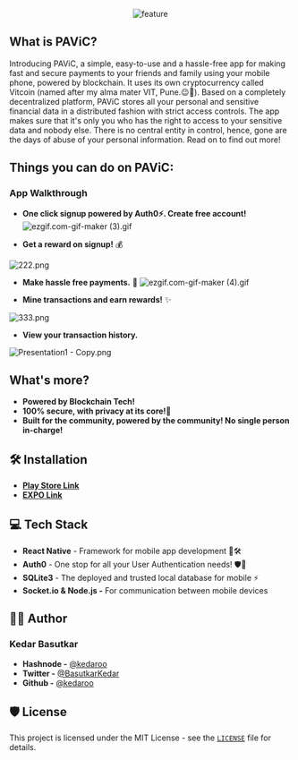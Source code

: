 <p align="center">
  <img src="https://i.ibb.co/7tcN08L/feature.png" alt="feature" border="0">
</p>

## **What is PAViC?**
Introducing PAViC, a simple, easy-to-use and a hassle-free app for making fast and secure payments to your friends and family using your mobile phone, powered by blockchain. It uses its own cryptocurrency called Vitcoin (named after my alma mater VIT, Pune.😉🏫). Based on a completely decentralized platform, PAViC stores all your personal and sensitive financial data in a distributed fashion with strict access controls. The app makes sure that it's only you who has the right to access to your sensitive data and nobody else. There is no central entity in control, hence, gone are the days of abuse of your personal information. Read on to find out more!

## **Things you can do on PAViC:**
### App Walkthrough

- **One click signup powered by Auth0⚡. Create free account!** 
![ezgif.com-gif-maker (3).gif](https://cdn.hashnode.com/res/hashnode/image/upload/v1630384769990/LIxGIzWVb.gif)

- **Get a reward on signup!** 💰

![222.png](https://cdn.hashnode.com/res/hashnode/image/upload/v1630387439469/GS8Bi6bM2Z.png)

- **Make hassle free payments.** 💸
![ezgif.com-gif-maker (4).gif](https://cdn.hashnode.com/res/hashnode/image/upload/v1630385421242/p1FKvfGxp.gif)

- **Mine transactions and earn rewards!** ✨

![333.png](https://cdn.hashnode.com/res/hashnode/image/upload/v1630387731789/MWULhTWJu.png)

- **View your transaction history.**

![Presentation1 - Copy.png](https://cdn.hashnode.com/res/hashnode/image/upload/v1630385745488/zTUYjeSaw.png)

## What's more?
- **Powered by Blockchain Tech!**
- **100% secure, with privacy at its core!💯**
- **Built for the community, powered by the community! No single person in-charge!**

## 🛠️ Installation
- [**Play Store Link**](https://expo.dev/@kedaroo/gamezone)
- [**EXPO Link**](https://expo.dev/@kedaroo/gamezone)

## 💻 Tech Stack

- **React Native** - Framework for mobile app development 📱🛠
- **Auth0** - One stop for all your User Authentication needs! 🛡️🔐
- **SQLite3** - The deployed and trusted local database for mobile ⚡
- **Socket.io & Node.js -** For communication between mobile devices

## 👨‍💻 Author

### Kedar Basutkar

- **Hashnode -** [@kedaroo](https://hashnode.com/@kedaroo)
- **Twitter -** [@BasutkarKedar](https://twitter.com/BasutkarKedar)
- **Github -** [@kedaroo](https://github.com/kedaroo)

## 🛡️ License

This project is licensed under the MIT License - see the [`LICENSE`](LICENSE) file for details.
